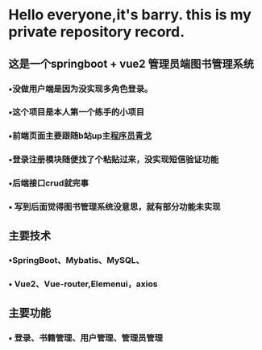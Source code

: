 # Hello everyone,it's barry. this is my private repository record.
## 这是一个springboot + vue2 管理员端图书管理系统
### •没做用户端是因为没实现多角色登录。
### •这个项目是本人第一个练手的小项目
### •前端页面主要跟随b站up主[程序员青戈](https://space.bilibili.com/402779077)
### •登录注册模块随便找了个粘贴过来，没实现短信验证功能
### •后端接口crud就完事
### •	写到后面觉得图书管理系统没意思，就有部分功能未实现
## 主要技术
### •SpringBoot、Mybatis、MySQL、
### •	Vue2、Vue-router,Elemenui，axios
## 主要功能	
### •	登录、书籍管理、用户管理、管理员管理



<!---
